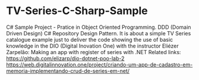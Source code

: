 # TV-Series-C-Sharp-Sample
C# Sample Project - Pratice in Object Oriented Programming. DDD (Domain Driven Design) C# Repository Design Pattern. It is about a simple TV Series catalogue example just to deliver the code showing the use of basic knowledge in the DIO (Digital Inovation One) with the instructor Eliézer Zarpelão: Making an app with register of series with .NET  Related links: https://github.com/elizarp/dio-dotnet-poo-lab-2 https://web.digitalinnovation.one/project/criando-um-app-de-cadastro-em-memoria-implementando-crud-de-series-em-net/
